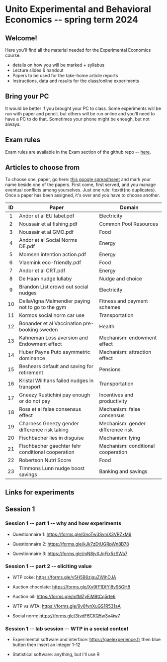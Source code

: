 # Unito Experimental and Behavioral Economics -- spring term 2024

## Welcome!

Here you'll find all the material needed for the Experimental Economics course.

-   details on how you will be marked + syllabus
-   Lecture slides & handout
-   Papers to be used for the take-home article reports
-   Instructions, data and results for the class/online experiments

## Bring your PC

It would be better if you brought your PC to class. Some experiments will be run with paper and pencil, but others will be run online and you'll need to have a PC to do that. Sometimes your phone might be enough, but not always.

## Exam rules

Exam rules are available in the Exam section of the github repo -- [here](Exam/Exam_Rules.pdf).

## Articles to choose from

To choose one, paper, go here: [this google spreadhseet](https://docs.google.com/spreadsheets/d/1zK3xTGV_x3L0dNFsaICpJPAo8NGRS0XFOrhBMQ_QXY8/edit?usp=sharing) and mark your name beside one of the papers. First come, first served, and you manage eventual conflicts among yourselves. Just one rule: \\textit{no duplicates}. Once a paper has been assigned, it's over and you have to choose another.

| **ID** | **Paper**                                         | **Domain**                         |
|:------:|---------------------------------------------------|------------------------------------|
|   1    | Andor et al EU label.pdf                          | Electricity                        |
|   2    | Noussair et al fishing.pdf                        | Common Pool Resources              |
|   3    | Noussair et al GMO.pdf                            | Food                               |
|   4    | Andor et al Social Norms DE.pdf                   | Energy                             |
|   5    | Momsen intention action.pdf                       | Energy                             |
|   6    | Vlaemink eco-friendly.pdf                         | Food                               |
|   7    | Andor et al CRT.pdf                               | Energy                             |
|   8    | De Haan nudge lullaby                             | Nudge and choice                   |
|   9    | Brandon List crowd out social nudges              | Electricity                        |
|   10   | DellaVigna Malmendier paying not to go to the gym | Fitness and payment schemes        |
|   11   | Kormos social norm car use                        | Transportation                     |
|   12   | Bonander et al Vaccination pre-booking sweden     | Health                             |
|   13   | Kahneman Loss aversion and Endowment effect       | Mechanism: endowment effect        |
|   14   | Huber Payne Puto asymmetric dominance             | Mechanism: attraction effect       |
|   15   | Beshears default and saving for retirement        | Pensions                           |
|   16   | Kristal Willhans failed nudges in transport       | Transportation                     |
|   17   | Gneezy Rustichini pay enough or do not pay        | Incentives and productivity        |
|   18   | Ross et al false consensus effect                 | Mechanism: false consensus         |
|   19   | Charness Gneezy gender difference risk taking     | Mechanism: gender difference risk  |
|   20   | Fischbacher lies in disguise                      | Mechanism: lying                   |
|   21   | Fischbacher gaechter fehr conditional cooperation | Mechanism: conditional cooperation |
|   22   | Robertson Nutri Score                             | Food                               |
|   23   | Timmons Lunn nudge boost savings                  | Banking and savings                |

## Links for experiments

## Session 1

### Session 1 -- part 1 -- why and how experiments

-   Questionnaire 1: <https://forms.gle/GnoTw3SvmX3VRZxM9>

-   Questionnaire 2: <https://forms.gle/kJk7zDtUGRpWn8B78>

-   Questionnaire 3: <https://forms.gle/mN8jyXJqFix5zSWa7>

### Session 1 -- part 2 -- eliciting value

-   WTP coke: <https://forms.gle/v5H5B6zjquZWihDJA>

-   Auction chocolate: <https://forms.gle/Xy9fF1DfYi8v95GH8>

-   Auction oil: <https://forms.gle/mfMZyEiM9tCq5rte6>

-   WTP vs WTA: <https://forms.gle/9v6fynXuGS1R531aA>

-   Social norm: <https://forms.gle/3tvdF6CKQ5w3v4iw7>

### Session 1 -- lab session -- WTP in a social context

- Experimental software and interface: <https://gaelexperience.fr> then blue button then insert an integer 1-12

- Statistical software: anything, but I'll use R


